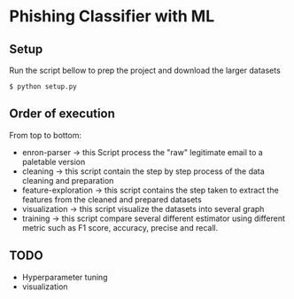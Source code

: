 # Phishing Classifier with ML

## Setup
Run the script bellow to prep the project and download the larger datasets

    $ python setup.py

## Order of execution
From top to bottom:
- enron-parser -> this Script process the "raw" legitimate email to a paletable version
- cleaning -> this script contain the step by step process of the data cleaning and preparation
- feature-exploration -> this script contains the step taken to extract the features from the cleaned and prepared datasets
- visualization -> this script visualize the datasets into several graph
- training -> this script compare several different estimator using different metric such as F1 score, accuracy, precise and recall.

## TODO
- Hyperparameter tuning
- visualization
